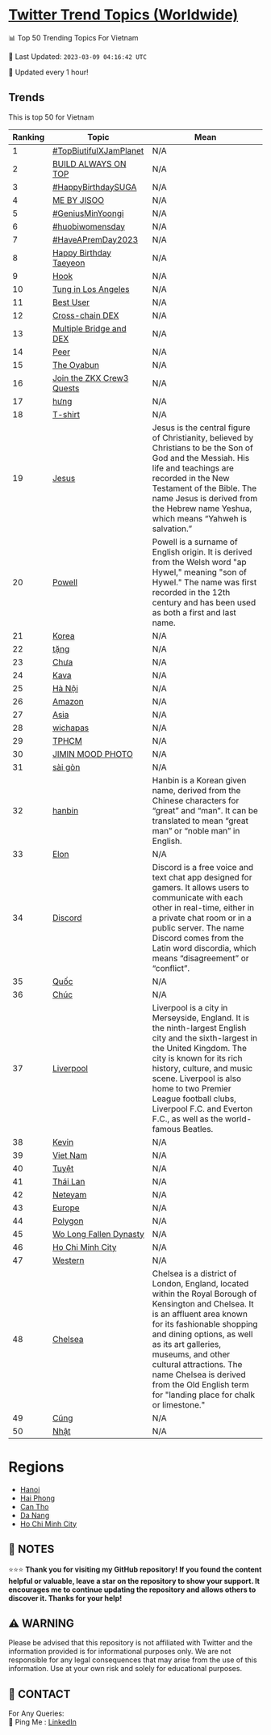 [Twitter Trend Topics (Worldwide)](https://github.com/ErcinDedeoglu/Twitter-Trend-Topics)
==========


📊 Top 50 Trending Topics For Vietnam

📆 Last Updated: `2023-03-09 04:16:42 UTC`

🔧 Updated every 1 hour!


## Trends

This is top 50 for Vietnam

| Ranking | Topic | Mean |
| ------- | ------------ | ------------ |
| 1 | [#TopBiutifulXJamPlanet](http://twitter.com/search?q=%23TopBiutifulXJamPlanet) | N/A |
| 2 | [BUILD ALWAYS ON TOP](http://twitter.com/search?q=BUILD+ALWAYS+ON+TOP) | N/A |
| 3 | [#HappyBirthdaySUGA](http://twitter.com/search?q=%23HappyBirthdaySUGA) | N/A |
| 4 | [ME BY JISOO](http://twitter.com/search?q=ME+BY+JISOO) | N/A |
| 5 | [#GeniusMinYoongi](http://twitter.com/search?q=%23GeniusMinYoongi) | N/A |
| 6 | [#huobiwomensday](http://twitter.com/search?q=%23huobiwomensday) | N/A |
| 7 | [#HaveAPremDay2023](http://twitter.com/search?q=%23HaveAPremDay2023) | N/A |
| 8 | [Happy Birthday Taeyeon](http://twitter.com/search?q=Happy+Birthday+Taeyeon) | N/A |
| 9 | [Hook](http://twitter.com/search?q=Hook) | N/A |
| 10 | [Tung in Los Angeles](http://twitter.com/search?q=Tung+in+Los+Angeles) | N/A |
| 11 | [Best User](http://twitter.com/search?q=Best+User) | N/A |
| 12 | [Cross-chain DEX](http://twitter.com/search?q=Cross-chain+DEX) | N/A |
| 13 | [Multiple Bridge and DEX](http://twitter.com/search?q=Multiple+Bridge+and+DEX) | N/A |
| 14 | [Peer](http://twitter.com/search?q=Peer) | N/A |
| 15 | [The Oyabun](http://twitter.com/search?q=The+Oyabun) | N/A |
| 16 | [Join the ZKX Crew3 Quests](http://twitter.com/search?q=Join+the+ZKX+Crew3+Quests) | N/A |
| 17 | [hưng](http://twitter.com/search?q=h%c6%b0ng) | N/A |
| 18 | [T-shirt](http://twitter.com/search?q=T-shirt) | N/A |
| 19 | [Jesus](http://twitter.com/search?q=Jesus) | Jesus is the central figure of Christianity, believed by Christians to be the Son of God and the Messiah. His life and teachings are recorded in the New Testament of the Bible. The name Jesus is derived from the Hebrew name Yeshua, which means “Yahweh is salvation.” |
| 20 | [Powell](http://twitter.com/search?q=Powell) | Powell is a surname of English origin. It is derived from the Welsh word "ap Hywel," meaning "son of Hywel." The name was first recorded in the 12th century and has been used as both a first and last name. |
| 21 | [Korea](http://twitter.com/search?q=Korea) | N/A |
| 22 | [tặng](http://twitter.com/search?q=t%e1%ba%b7ng) | N/A |
| 23 | [Chưa](http://twitter.com/search?q=Ch%c6%b0a) | N/A |
| 24 | [Kava](http://twitter.com/search?q=Kava) | N/A |
| 25 | [Hà Nội](http://twitter.com/search?q=H%c3%a0+N%e1%bb%99i) | N/A |
| 26 | [Amazon](http://twitter.com/search?q=Amazon) | N/A |
| 27 | [Asia](http://twitter.com/search?q=Asia) | N/A |
| 28 | [wichapas](http://twitter.com/search?q=wichapas) | N/A |
| 29 | [TPHCM](http://twitter.com/search?q=TPHCM) | N/A |
| 30 | [JIMIN MOOD PHOTO](http://twitter.com/search?q=JIMIN+MOOD+PHOTO) | N/A |
| 31 | [sài gòn](http://twitter.com/search?q=s%c3%a0i+g%c3%b2n) | N/A |
| 32 | [hanbin](http://twitter.com/search?q=hanbin) | Hanbin is a Korean given name, derived from the Chinese characters for “great” and “man”. It can be translated to mean “great man” or “noble man” in English. |
| 33 | [Elon](http://twitter.com/search?q=Elon) | N/A |
| 34 | [Discord](http://twitter.com/search?q=Discord) | Discord is a free voice and text chat app designed for gamers. It allows users to communicate with each other in real-time, either in a private chat room or in a public server. The name Discord comes from the Latin word discordia, which means “disagreement” or “conflict”. |
| 35 | [Quốc](http://twitter.com/search?q=Qu%e1%bb%91c) | N/A |
| 36 | [Chúc](http://twitter.com/search?q=Ch%c3%bac) | N/A |
| 37 | [Liverpool](http://twitter.com/search?q=Liverpool) | Liverpool is a city in Merseyside, England. It is the ninth-largest English city and the sixth-largest in the United Kingdom. The city is known for its rich history, culture, and music scene. Liverpool is also home to two Premier League football clubs, Liverpool F.C. and Everton F.C., as well as the world-famous Beatles. |
| 38 | [Kevin](http://twitter.com/search?q=Kevin) | N/A |
| 39 | [Viet Nam](http://twitter.com/search?q=Viet+Nam) | N/A |
| 40 | [Tuyệt](http://twitter.com/search?q=Tuy%e1%bb%87t) | N/A |
| 41 | [Thái Lan](http://twitter.com/search?q=Th%c3%a1i+Lan) | N/A |
| 42 | [Neteyam](http://twitter.com/search?q=Neteyam) | N/A |
| 43 | [Europe](http://twitter.com/search?q=Europe) | N/A |
| 44 | [Polygon](http://twitter.com/search?q=Polygon) | N/A |
| 45 | [Wo Long Fallen Dynasty](http://twitter.com/search?q=Wo+Long+Fallen+Dynasty) | N/A |
| 46 | [Ho Chi Minh City](http://twitter.com/search?q=Ho+Chi+Minh+City) | N/A |
| 47 | [Western](http://twitter.com/search?q=Western) | N/A |
| 48 | [Chelsea](http://twitter.com/search?q=Chelsea) | Chelsea is a district of London, England, located within the Royal Borough of Kensington and Chelsea. It is an affluent area known for its fashionable shopping and dining options, as well as its art galleries, museums, and other cultural attractions. The name Chelsea is derived from the Old English term for "landing place for chalk or limestone." |
| 49 | [Cũng](http://twitter.com/search?q=C%c5%a9ng) | N/A |
| 50 | [Nhật](http://twitter.com/search?q=Nh%e1%ba%adt) | N/A |



# Regions

* [Hanoi](</Vietnam/Hanoi.md>)
* [Hai Phong](</Vietnam/Hai Phong.md>)
* [Can Tho](</Vietnam/Can Tho.md>)
* [Da Nang](</Vietnam/Da Nang.md>)
* [Ho Chi Minh City](</Vietnam/Ho Chi Minh City.md>)



## 📝 NOTES

⭐⭐⭐ **Thank you for visiting my GitHub repository! If you found the content helpful or valuable, leave a star on the repository to show your support. It encourages me to continue updating the repository and allows others to discover it. Thanks for your help!**


## ⚠️ WARNING

Please be advised that this repository is not affiliated with Twitter and the information provided is for informational purposes only. We are not responsible for any legal consequences that may arise from the use of this information. Use at your own risk and solely for educational purposes.


## 📨 CONTACT

 For Any Queries:  
            🏓 Ping Me : [LinkedIn](https://www.linkedin.com/in/ercindedeoglu/)
